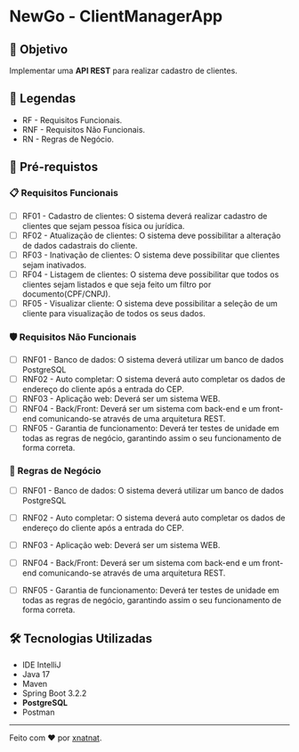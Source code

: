 # NewGo - ClientManagerApp

<h2>🎯 Objetivo</h2>
<p>Implementar uma <strong>API REST</strong> para realizar cadastro de clientes.</p>

<h2>💬 Legendas</h2>
<ul>
    <li>RF - Requisitos Funcionais.</li>
    <li>RNF - Requisitos Não Funcionais.</li>
    <li>RN - Regras de Negócio.</li>
    
</ul>

<h2>
🛑 Pré-requistos
</h2>

<h3>📋 Requisitos Funcionais</h3>

- [ ] RF01 - Cadastro de clientes: O sistema deverá realizar cadastro de clientes
  que sejam pessoa física ou jurídica.
- [ ]  RF02 - Atualização de clientes: O sistema deve possibilitar a alteração de dados
  cadastrais do cliente.
- [ ]  RF03 - Inativação de clientes: O sistema deve possibilitar que clientes sejam
  inativados.
- [ ]  RF04 - Listagem de clientes: O sistema deve possibilitar que todos os clientes
  sejam listados e que seja feito um filtro por documento(CPF/CNPJ).
- [ ]  RF05 - Visualizar cliente: O sistema deve possibilitar a seleção de um cliente
  para visualização de todos os seus dados.

<h3>🛡️ Requisitos Não Funcionais</h3>

- [ ] RNF01 - Banco de dados: O sistema deverá utilizar um banco de dados
  PostgreSQL
- [ ]  RNF02 - Auto completar: O sistema deverá auto completar os dados de endereço
  do cliente após a entrada do CEP.
- [ ]  RNF03 - Aplicação web: Deverá ser um sistema WEB.
- [ ]  RNF04 - Back/Front: Deverá ser um sistema com back-end e um front-end
  comunicando-se através de uma arquitetura REST.
- [ ]  RNF05 - Garantia de funcionamento: Deverá ter testes de unidade em todas as
  regras de negócio, garantindo assim o seu funcionamento de forma correta.

<h3>📜 Regras de Negócio</h3>

- [ ] RNF01 - Banco de dados: O sistema deverá utilizar um banco de dados
  PostgreSQL
- [ ] RNF02 - Auto completar: O sistema deverá auto completar os dados de endereço
  do cliente após a entrada do CEP.
- [ ] RNF03 - Aplicação web: Deverá ser um sistema WEB.
- [ ] RNF04 - Back/Front: Deverá ser um sistema com back-end e um front-end
  comunicando-se através de uma arquitetura REST.
- [ ] RNF05 - Garantia de funcionamento: Deverá ter testes de unidade em todas as
  regras de negócio, garantindo assim o seu funcionamento de forma correta.


[//]: # (<h2>📬 Acesso ao Postman</h2>)

[//]: # ([Postman Workspace]&#40;https://www.postman.com/xnatnat/workspace/newgo/overview&#41;)

[//]: # ()

<h2>🛠️ Tecnologias Utilizadas</h2>

<ul>
    <li>IDE IntelliJ</li>
    <li>Java 17</li>
    <li>Maven</li>
    <li>Spring Boot 3.2.2</li>
    <li><strong>PostgreSQL</strong></li>
    <li>Postman</li>
</ul>


------------

Feito com ♥ por [xnatnat](https://www.linkedin.com/in/xnatnat/ "xnatnat").